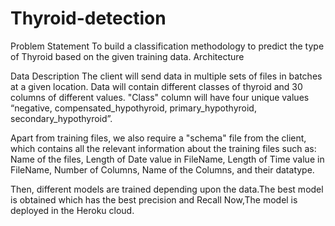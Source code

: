 # Thyroid-detection
Problem Statement
To build a classification methodology to predict the type of Thyroid based on the given training data. 
Architecture
  
Data Description
The client will send data in multiple sets of files in batches at a given location. Data will contain different classes of thyroid and 30 columns of different values.
"Class" column will have four unique values “negative, compensated_hypothyroid,
primary_hypothyroid, secondary_hypothyroid”.

Apart from training files, we also require a "schema" file from the client, which contains all the relevant information about the training files such as:
Name of the files, Length of Date value in FileName, Length of Time value in FileName, Number of Columns, Name of the Columns, and their datatype.

Then, different models are trained depending upon the data.The best model is obtained which has the best precision and Recall 
Now,The model is deployed in the Heroku cloud.
